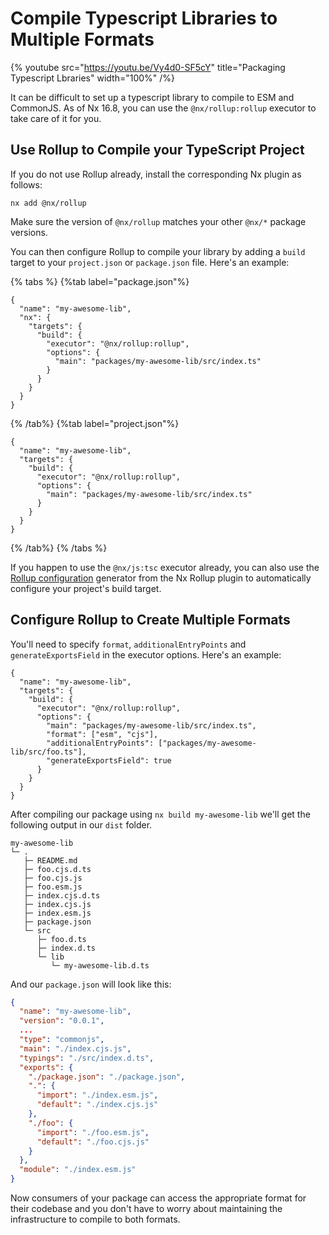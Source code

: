 # Compile Typescript Libraries to Multiple Formats

{% youtube
src="https://youtu.be/Vy4d0-SF5cY"
title="Packaging Typescript Lbraries"
width="100%" /%}

It can be difficult to set up a typescript library to compile to ESM and CommonJS. As of Nx 16.8, you can use the `@nx/rollup:rollup` executor to take care of it for you.

## Use Rollup to Compile your TypeScript Project

If you do not use Rollup already, install the corresponding Nx plugin as follows:

```shell {% skipRescope=true %}
nx add @nx/rollup
```

Make sure the version of `@nx/rollup` matches your other `@nx/*` package versions.

You can then configure Rollup to compile your library by adding a `build` target to your `project.json` or `package.json` file. Here's an example:

{% tabs %}
{%tab label="package.json"%}

```jsonc {% fileName="packages/my-awesome-lib/project.json" %}
{
  "name": "my-awesome-lib",
  "nx": {
    "targets": {
      "build": {
        "executor": "@nx/rollup:rollup",
        "options": {
          "main": "packages/my-awesome-lib/src/index.ts"
        }
      }
    }
  }
}
```

{% /tab%}
{%tab label="project.json"%}

```jsonc {% fileName="packages/my-awesome-lib/project.json" %}
{
  "name": "my-awesome-lib",
  "targets": {
    "build": {
      "executor": "@nx/rollup:rollup",
      "options": {
        "main": "packages/my-awesome-lib/src/index.ts"
      }
    }
  }
}
```

{% /tab%}
{% /tabs %}

If you happen to use the `@nx/js:tsc` executor already, you can also use the [Rollup configuration](/nx-api/rollup/generators/configuration) generator from the Nx Rollup plugin to automatically configure your project's build target.

## Configure Rollup to Create Multiple Formats

You'll need to specify `format`, `additionalEntryPoints` and `generateExportsField` in the executor options. Here's an example:

```jsonc {% fileName="packages/my-awesome-lib/project.json" highlightLines=["8-10"] %}
{
  "name": "my-awesome-lib",
  "targets": {
    "build": {
      "executor": "@nx/rollup:rollup",
      "options": {
        "main": "packages/my-awesome-lib/src/index.ts",
        "format": ["esm", "cjs"],
        "additionalEntryPoints": ["packages/my-awesome-lib/src/foo.ts"],
        "generateExportsField": true
      }
    }
  }
}
```

After compiling our package using `nx build my-awesome-lib` we'll get the following output in our `dist` folder.

```
my-awesome-lib
└─ .
   ├─ README.md
   ├─ foo.cjs.d.ts
   ├─ foo.cjs.js
   ├─ foo.esm.js
   ├─ index.cjs.d.ts
   ├─ index.cjs.js
   ├─ index.esm.js
   ├─ package.json
   └─ src
      ├─ foo.d.ts
      ├─ index.d.ts
      └─ lib
         └─ my-awesome-lib.d.ts
```

And our `package.json` will look like this:

```json {% fileName="dist/my-awesome-lib/package.json" %}
{
  "name": "my-awesome-lib",
  "version": "0.0.1",
  ...
  "type": "commonjs",
  "main": "./index.cjs.js",
  "typings": "./src/index.d.ts",
  "exports": {
    "./package.json": "./package.json",
    ".": {
      "import": "./index.esm.js",
      "default": "./index.cjs.js"
    },
    "./foo": {
      "import": "./foo.esm.js",
      "default": "./foo.cjs.js"
    }
  },
  "module": "./index.esm.js"
}

```

Now consumers of your package can access the appropriate format for their codebase and you don't have to worry about maintaining the infrastructure to compile to both formats.
